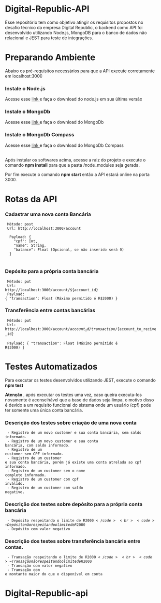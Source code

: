 # Digital-Republic-API

<p>Esse repositório tem como objetivo atingir os requisitos propostos no desafio técnico da empresa Digital Republic, o backend como API foi desenvolvido utilizando Node.js, MongoDB para o banco de dados não relacional e JEST para teste de integrações.</p>

# Preparando Ambiente
<p> Abaixo os pré-requisitos necessários para que a API execute corretamente em localhost:3000 <p>

<h3> Instale o Node.js </h3>
<span> Acesse esse <a href="https://nodejs.org/en/download/" target="_blank"> link </a> e faça o download do node.js em sua última versão </span>

<h3> Instale o MongoDb </h3>
<span> Acesse esse <a href="https://www.mongodb.com/try/download/community" target="_blank"> link </a> e faça o download do MongoDb </span>

<h3> Instale o MongoDb Compass </h3>
<span> Acesse esse <a href="https://www.mongodb.com/try/download/compass" target="_blank"> link </a> e faça o download do MongoDb Compass </span><br><br>
 
<p> Após instalar os softwares acima, acesse a raiz do projeto e execute o comando <strong> npm install </strong> para que a pasta /node_modules seja gerada.</p>
<p> Por fim execute o comando <strong> npm start </strong> então a API estará online na porta 3000.</p>

# Rotas da API

<h3> Cadastrar uma nova conta Bancária</h3>
<code> Método: post </code> <br>
<code> Url: http://localhost:3000/account </code><br>
<code>
  Payload: {
    "cpf": Int,
    "name": String,
    "balance": Float (Opcional, se não inserido será 0)
  } 
</code><br>

<h3> Depósito para a própria conta bancária</h3>

<code> Método: put </code> <br>
<code> Url: http://localhost:3000/account/${account_id} </code><br>
<code>
  Payload: {
    "transaction": Float (Máximo permitido é R$2000)
  } 
</code><br>

<h3> Transferência entre contas bancárias</h3>

<code> Método: put </code> <br>
<code> Url: http://localhost:3000/account/${account_id}/transaction/${account_to_recive_id} </code><br>
<code>
  Payload: {
    "transaction": Float (Máximo permitido é R$2000)
  } 
</code><br>

# Testes Automatizados
<p> Para executar os testes desenvolvidos utilizando JEST, execute o comando <strong>npm test</strong></p>
<p> <strong> Atenção </strong>, após executar os testes uma vez, caso queira executa-los novamente é aconselhável que a base de dados seja limpa, o motivo disso é devido a um requisito funcional do sistema onde um usuário (cpf) pode ter somente uma única conta bancária. </p>

<h3> Descrição dos testes sobre criação de uma nova conta </h3>

<code> - Registro de um novo customer e sua conta bancária, sem saldo informado. </code><br>
<code> - Registro de um novo customer e sua conta bancária, com saldo informado. </code><br>
<code> - Registro de um customer sem CPF informado. </code><br>
<code> - Registro de um customer e sua conta bancária, porém já existe uma conta atrelada ao cpf informado. </code><br>
<code> - Registro de um customer sem o nome completo informado. </code><br>
<code> - Registro de um customer com cpf inválido. </code><br>
<code> - Registro de um customer com saldo negativo. </code><br>

<h3> Descrição dos testes sobre depósito para a própria conta bancária </h3>

<code> - Depósito respeitando o limite de R$2000</code><br>
<code> - Depósito não respeitando o limite de R$2000</code><br>
<code> - Depósito com valor negativo</code><br>
 
<h3> Descrição dos testes sobre transferência bancária entre contas. </h3>

<code> - Transação respeitando o limite de R$2000</code><br>
<code> - Transação não respeitando o limite de R$2000</code><br>
<code> - Transação com valor negativo</code><br>
<code> - Transação com o montante maior do que o disponível em conta</code><br>

# Digital-Republic-api
